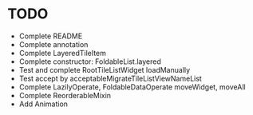 # TODO
- Complete README
- Complete annotation
- Complete LayeredTileItem
- Complete constructor: FoldableList.layered
- Test and complete RootTileListWidget loadManually
- Test accept by acceptableMigrateTileListViewNameList
- Complete LazilyOperate, FoldableDataOperate moveWidget, moveAll
- Complete ReorderableMixin
- Add Animation